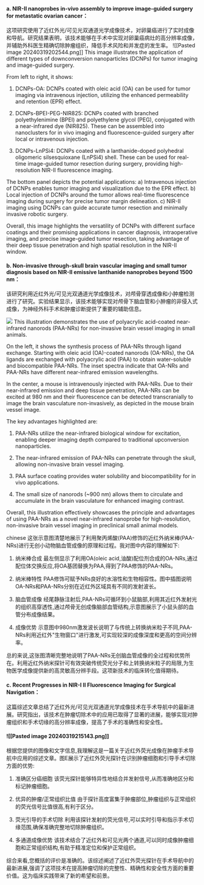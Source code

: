 #### a. NIR-II nanoprobes in-vivo assembly to improve image-guided surgery for metastatic ovarian cancer：

这项研究使用了近红外光/可见光双通道光学成像技术，对卵巢癌进行了实时成像和导航。研究结果表明，该技术能够在手术中实现对卵巢癌病灶的高分辨率成像，并辅助外科医生精确切除肿瘤组织，降低手术风险和并发症的发生率。
![[Pasted image 20240319202544.png]]
This image illustrates the application of different types of downconversion nanoparticles (DCNPs) for tumor imaging and image-guided surgery.

From left to right, it shows:

1) DCNPs-OA: DCNPs coated with oleic acid (OA) can be used for tumor imaging via intravenous injection, utilizing the enhanced permeability and retention (EPR) effect.

2) DCNPs-BPEI-PEG-NIR825: DCNPs coated with branched polyethylenimine (BPEI) and polyethylene glycol (PEG), conjugated with a near-infrared dye (NIR825). These can be assembled into nanoclusters for in vivo imaging and fluorescence-guided surgery after local or intravenous injection.

3) DCNPs-LnPSi4: DCNPs coated with a lanthanide-doped polyhedral oligomeric silsesquioxane (LnPSi4) shell. These can be used for real-time image-guided tumor resection during surgery, providing high-resolution NIR-II fluorescence imaging.

The bottom panel depicts the potential applications:
a) Intravenous injection of DCNPs enables tumor imaging and visualization due to the EPR effect.
b) Local injection of DCNPs around the tumor allows real-time fluorescence imaging during surgery for precise tumor margin delineation.
c) NIR-II imaging using DCNPs can guide accurate tumor resection and minimally invasive robotic surgery.

Overall, this image highlights the versatility of DCNPs with different surface coatings and their promising applications in cancer diagnosis, intraoperative imaging, and precise image-guided tumor resection, taking advantage of their deep tissue penetration and high spatial resolution in the NIR-II window.
#### b. Non-invasive through-skull brain vascular imaging and small tumor diagnosis based on NIR-II emissive lanthanide nanoprobes beyond 1500 nm：

该研究利用近红外光/可见光双通道光学成像技术，对颅骨穿透成像和小肿瘤检测进行了研究。实验结果显示，该技术能够实现对颅骨下脑血管和小肿瘤的非侵入式成像，为神经外科手术和肿瘤诊断提供了重要的辅助信息。

![](file:///C:\Users\la\AppData\Local\Temp\ksohtml4000\wps1.jpg)
This illustration demonstrates the use of polyacrylic acid-coated near-infrared nanorods (PAA-NRs) for non-invasive brain vessel imaging in small animals.

On the left, it shows the synthesis process of PAA-NRs through ligand exchange. Starting with oleic acid (OA)-coated nanorods (OA-NRs), the OA ligands are exchanged with polyacrylic acid (PAA) to obtain water-soluble and biocompatible PAA-NRs. The inset spectra indicate that OA-NRs and PAA-NRs have different near-infrared emission wavelengths.

In the center, a mouse is intravenously injected with PAA-NRs. Due to their near-infrared emission and deep tissue penetration, PAA-NRs can be excited at 980 nm and their fluorescence can be detected transcranially to image the brain vasculature non-invasively, as depicted in the mouse brain vessel image.

The key advantages highlighted are:

1. PAA-NRs utilize the near-infrared biological window for excitation, enabling deeper imaging depth compared to traditional upconversion nanoparticles.

2. The near-infrared emission of PAA-NRs can penetrate through the skull, allowing non-invasive brain vessel imaging.

3. PAA surface coating provides water solubility and biocompatibility for in vivo applications.

4. The small size of nanorods (~900 nm) allows them to circulate and accumulate in the brain vasculature for enhanced imaging contrast.

Overall, this illustration effectively showcases the principle and advantages of using PAA-NRs as a novel near-infrared nanoprobe for high-resolution, non-invasive brain vessel imaging in preclinical small animal models.

chinese
这张示意图清楚地展示了利用聚丙烯酸(PAA)修饰的近红外纳米棒(PAA-NRs)进行无创小动物脑血管成像的原理和过程。我对图中内容的理解如下:

1. 纳米棒合成
最左侧显示了利用OA(oleic acid,油酸)配位剂合成的OA-NRs,通过配位体交换反应,将OA基团替换为PAA,得到了PAA修饰的PAA-NRs。

2. 纳米棒特性
PAA修饰可赋予NRs良好的水溶性和生物相容性。图中插图说明OA-NRs和PAA-NRs分别在近红外区域具有不同的发射波长。

3. 脑血管成像
经尾静脉注射后,PAA-NRs可循环到小鼠脑部,利用其近红外发射光的组织高穿透性,通过颅骨无创成像脑部血管结构,示意图展示了小鼠头部的血管分布成像结果。

4. 成像优势 
示意图中980nm激发波长说明了与传统上转换纳米粒子不同,PAA-NRs利用近红外"生物窗口"进行激发,可实现较深的成像深度和更高的空间分辨率。

总的来说,这张图清晰完整地说明了PAA-NRs无创脑血管成像的全过程和优势所在。利用近红外纳米探针可有效突破传统荧光分子和上转换纳米粒子的局限,为生物医学成像提供新的高灵敏高分辨手段。这项新技术的临床转化值得期待。

#### c. Recent Progresses in NIR-I II Fluorescence Imaging for Surgical Navigation：

这篇综述文章总结了近红外光/可见光双通道光学成像技术在手术导航中的最新进展。研究指出，该技术在肿瘤切除术中的应用已取得了显著的进展，能够实现对肿瘤组织和手术切缘的高分辨率成像，提高了手术的准确性和安全性。
#### ![[Pasted image 20240319215143.png]]
根据您提供的图像和文字信息,我理解这是一篇关于近红外荧光成像在肿瘤手术导航中应用的综述文章。图E展示了近红外荧光探针在识别肿瘤细胞和引导手术切除方面的优势:

1. 准确区分癌细胞
该荧光探针能够特异性地结合并发射信号,从而准确地区分和标记肿瘤细胞。

2. 优异的肿瘤/正常组织比值
由于探针高度富集于肿瘤部位,肿瘤组织与正常组织的荧光信号比值很高,有利于区分。

3. 荧光引导的手术切除
利用该探针发射的荧光信号,可以实时引导和指示手术切缘范围,确保准确完整地切除肿瘤组织。

4. 多通道成像优势
该技术结合了近红外和可见光两个通道,可以同时成像肿瘤细胞和正常组织结构,有助于精准定位和保护正常组织。

综合来看,您概括的评价是准确的。该综述阐述了近红外荧光探针在手术导航中的最新进展,强调了这项技术在提高肿瘤切除的完整性、精确性和安全性方面的重要价值。这为临床实践带来了新的希望和前景。

